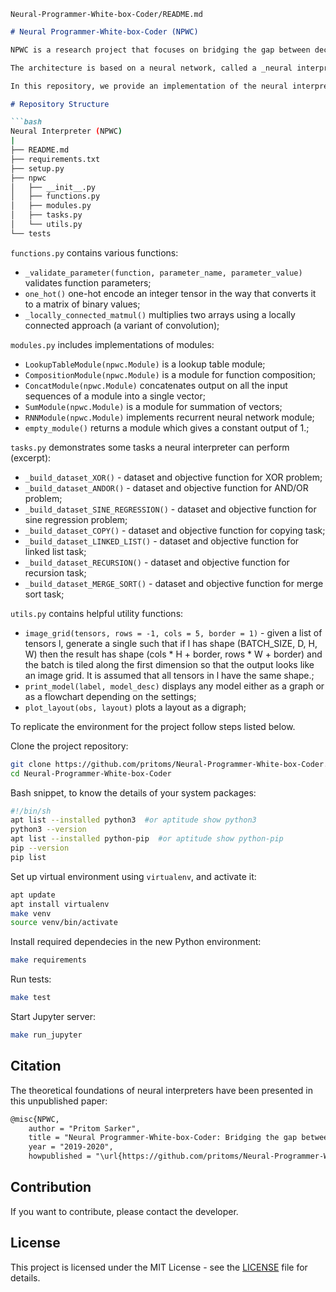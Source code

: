 `Neural-Programmer-White-box-Coder/README.md`

```markdown
# Neural Programmer-White-box-Coder (NPWC)

NPWC is a research project that focuses on bridging the gap between declarative deep learning and symbolic AI by introducing a new architecture that combines the benefits of both approaches.

The architecture is based on a neural network, called a _neural interpreter_, that takes as input a declaration of the structure of a solution and produces as output a program that solves the task. Neural interpreters can be trained to perform tasks by optimizing the structure of the declaration using gradient-based approaches. In this way, they can learn to implement programs from examples, without any coding.

In this repository, we provide an implementation of the neural interpreter model and some tasks that can be solved with it.

# Repository Structure

```bash
Neural Interpreter (NPWC)
|
├── README.md
├── requirements.txt
├── setup.py
├── npwc
│   ├── __init__.py
│   ├── functions.py
│   ├── modules.py
│   ├── tasks.py
│   └── utils.py
└── tests
```


`functions.py` contains various functions:
- `_validate_parameter(function, parameter_name, parameter_value)` validates function parameters;
- `one_hot()` one-hot encode an integer tensor in the way that converts it to a matrix of binary values;
- `_locally_connected_matmul()` multiplies two arrays using a locally connected approach (a variant of convolution);

`modules.py` includes implementations of modules:
- `LookupTableModule(npwc.Module)` is a lookup table module;
- `CompositionModule(npwc.Module)` is a module for function composition;
- `ConcatModule(npwc.Module)` concatenates output on all the input sequences of a module into a single vector;
- `SumModule(npwc.Module)` is a module for summation of vectors;
- `RNNModule(npwc.Module)` implements recurrent neural network module;
- `empty_module()` returns a module which gives a constant output of 1.;

`tasks.py` demonstrates some tasks a neural interpreter can perform (excerpt):
- `_build_dataset_XOR()` - dataset and objective function for XOR problem;
- `_build_dataset_ANDOR()` - dataset and objective function for AND/OR problem;
- `_build_dataset_SINE_REGRESSION()` - dataset and objective function for sine regression problem;
- `_build_dataset_COPY()` - dataset and objective function for copying task;
- `_build_dataset_LINKED_LIST()` - dataset and objective function for linked list task;
- `_build_dataset_RECURSION()` - dataset and objective function for recursion task;
- `_build_dataset_MERGE_SORT()` - dataset and objective function for merge sort task;

`utils.py` contains helpful utility functions:
- `image_grid(tensors, rows = -1, cols = 5, border = 1)` - given a list of tensors l, generate a single such that if l has shape (BATCH_SIZE, D, H, W) then the result has shape (cols * H + border, rows * W + border) and the batch is tiled along the first dimension so that the output looks like an image grid. It is assumed that all tensors in l have the same shape.;
- `print_model(label, model_desc)` displays any model either as a graph or as a flowchart depending on the settings;
- `plot_layout(obs, layout)` plots a layout as a digraph;

To replicate the environment for the project follow steps listed below.

Clone the project repository:

```bash
git clone https://github.com/pritoms/Neural-Programmer-White-box-Coder.git
cd Neural-Programmer-White-box-Coder
```

Bash snippet, to know the details of your system packages:

```bash
#!/bin/sh
apt list --installed python3  #or aptitude show python3
python3 --version
apt list --installed python-pip  #or aptitude show python-pip
pip --version
pip list
```

Set up virtual environment using `virtualenv`, and activate it:

```bash
apt update
apt install virtualenv
make venv
source venv/bin/activate
```

Install required dependecies in the new Python environment:

```bash
make requirements
```

Run tests:

```bash
make test
```

Start Jupyter server:

```bash
make run_jupyter
```



## Citation

The theoretical foundations of neural interpreters have been presented in this unpublished paper:

```markdown
@misc{NPWC,
    author = "Pritom Sarker",
    title = "Neural Programmer-White-box-Coder: Bridging the gap between declarative deep learning and symbolic AI",
    year = "2019-2020",
    howpublished = "\url{https://github.com/pritoms/Neural-Programmer-White-box-Coder}"} 
```


## Contribution

If you want to contribute, please contact the developer.


## License

This project is licensed under the MIT License - see the [LICENSE](LICENSE) file for details.
